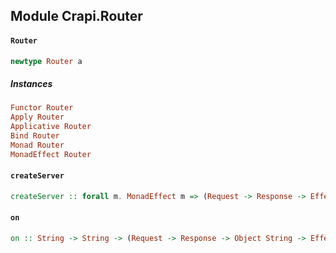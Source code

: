 ## Module Crapi.Router

#### `Router`

``` purescript
newtype Router a
```

##### Instances
``` purescript
Functor Router
Apply Router
Applicative Router
Bind Router
Monad Router
MonadEffect Router
```

#### `createServer`

``` purescript
createServer :: forall m. MonadEffect m => (Request -> Response -> Effect Unit) -> Router Unit -> m Server
```

#### `on`

``` purescript
on :: String -> String -> (Request -> Response -> Object String -> Effect Unit) -> Router Unit
```


